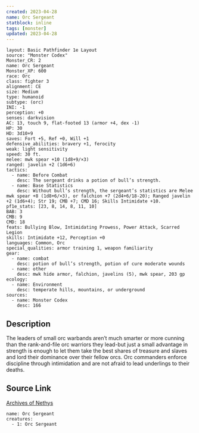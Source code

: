 ```yaml
---
created: 2023-04-28
name: Orc Sergeant
statblock: inline
tags: [monster]
updated: 2023-04-28
---
```

```statblock
layout: Basic Pathfinder 1e Layout
source: "Monster Codex"
Monster_CR: 2
name: Orc Sergeant
Monster_XP: 600
race: Orc
class: fighter 3
alignment: CE
size: Medium
type: humanoid
subtype: (orc)
INI: -1
perception: +0
senses: darkvision
AC: 13, touch 9, flat-footed 13 (armor +4, dex -1)
HP: 30
HD: 3d10+9
saves: Fort +5, Ref +0, Will +1
defensive_abilities: bravery +1, ferocity
weak: light sensitivity
speed: 30 ft.
melee: mwk spear +10 (1d8+9/×3)
ranged: javelin +2 (1d6+6)
tactics:
  - name: Before Combat
    desc: The sergeant drinks a potion of bull’s strength.
  - name: Base Statistics
    desc: Without bull’s strength, the sergeant’s statistics are Melee mwk spear +8 (1d8+6/×3), or falchion +7 (2d4+6/18-20); Ranged javelin +2 (1d6+4); Str 19; CMB +7; CMD 16; Skills Intimidate +10.
pf1e_stats: [23, 8, 14, 8, 11, 10]
BAB: 3
CMB: 9
CMD: 18
feats: Bullying Blow, Intimidating Prowess, Power Attack, Scarred Legion
skills: Intimidate +12, Perception +0
languages: Common, Orc
special_qualities: armor training 1, weapon familiarity
gear:
  - name: combat
    desc: potion of bull’s strength, potion of cure moderate wounds
  - name: other
    desc: mwk hide armor, falchion, javelins (5), mwk spear, 203 gp
ecology:
  - name: Environment
    desc: temperate hills, mountains, or underground
sources:
  - name: Monster Codex
    desc: 166
```
## Description
The leaders of small orc warbands aren’t much smarter or more cunning than the rank-and-file orc warriors they lead-but just a small advantage in strength is enough to let them take the best shares of treasure and slaves and lord their dominance over their fellow orcs. Orc commanders enforce discipline through intimidation and are not afraid to lead underlings to their deaths.
## Source Link
[Archives of Nethys](https://aonprd.com/MonsterDisplay.aspx?ItemName=Orc%20Sergeant)
```encounter-table
name: Orc Sergeant
creatures:
  - 1: Orc Sergeant
```
